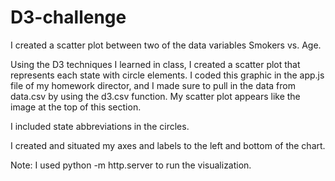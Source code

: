 # D3-challenge
I created a scatter plot between two of the data variables Smokers vs. Age.

Using the D3 techniques I learned in class, I created a scatter plot that represents each state with circle elements. I coded this graphic in the app.js file of my homework director, and I made sure to pull in the data from data.csv by using the d3.csv function. My scatter plot appears like the image at the top of this section.

I included state abbreviations in the circles.

I created and situated my axes and labels to the left and bottom of the chart.

Note: I used python -m http.server to run the visualization. 